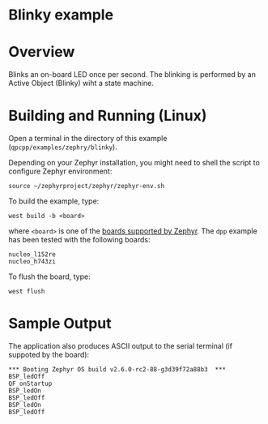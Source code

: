 # Blinky example

# Overview

Blinks an on-board LED once per second. The blinking is performed
 by an Active Object (Blinky) wiht a state machine.


# Building and Running (Linux)

Open a terminal in the directory of this example (`qpcpp/examples/zephry/blinky`).

Depending on your Zephyr installation, you might need to shell the script
to configure Zephyr environment:

```
source ~/zephyrproject/zephyr/zephyr-env.sh
```

To build the example, type:
```
west build -b <board>
```
where `<board>` is one of the
[boards supported by Zephyr](https://docs.zephyrproject.org/latest/boards/index.html).
The `dpp` example has been tested with the following boards:

```
nucleo_l152re
nucleo_h743zi
```

To flush the board, type:
```
west flush
```

# Sample Output
The application also produces ASCII output to the serial terminal
(if suppoted by the board):

```
*** Booting Zephyr OS build v2.6.0-rc2-88-g3d39f72a88b3  ***
BSP_ledOff
QF_onStartup
BSP_ledOn
BSP_ledOff
BSP_ledOn
BSP_ledOff
```

